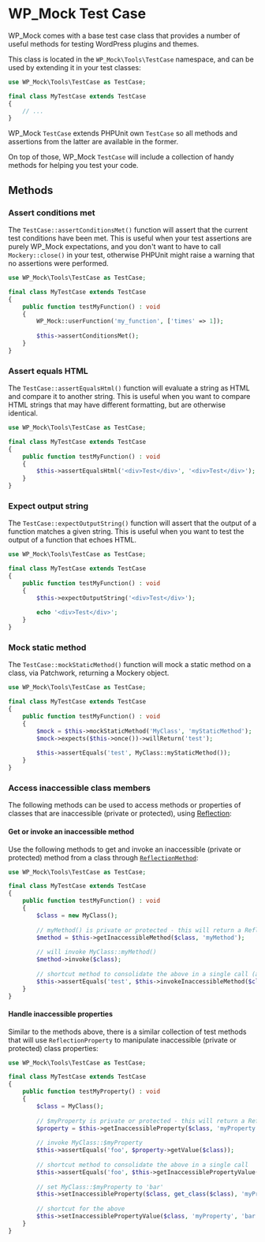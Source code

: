 # WP_Mock Test Case

WP_Mock comes with a base test case class that provides a number of useful methods for testing WordPress plugins and themes.

This class is located in the `WP_Mock\Tools\TestCase` namespace, and can be used by extending it in your test classes:

```php
use WP_Mock\Tools\TestCase as TestCase;

final class MyTestCase extends TestCase
{
    // ...
}
```

WP_Mock `TestCase` extends PHPUnit own `TestCase` so all methods and assertions from the latter are available in the former.

On top of those, WP_Mock `TestCase` will include a collection of handy methods for helping you test your code.

## Methods


### Assert conditions met

The `TestCase::assertConditionsMet()` function will assert that the current test conditions have been met. This is useful when your test assertions are purely WP_Mock expectations, and you don't want to have to call `Mockery::close()` in your test, otherwise PHPUnit might raise a warning that no assertions were performed.

```php
use WP_Mock\Tools\TestCase as TestCase;

final class MyTestCase extends TestCase
{
    public function testMyFunction() : void
    {
        WP_Mock::userFunction('my_function', ['times' => 1]);
        
        $this->assertConditionsMet(); 
    }
}
```

### Assert equals HTML

The `TestCase::assertEqualsHtml()` function will evaluate a string as HTML and compare it to another string. This is useful when you want to compare HTML strings that may have different formatting, but are otherwise identical.

```php
use WP_Mock\Tools\TestCase as TestCase;

final class MyTestCase extends TestCase
{
    public function testMyFunction() : void
    {
        $this->assertEqualsHtml('<div>Test</div>', '<div>Test</div>');
    }
}
```

### Expect output string

The `TestCase::expectOutputString()` function will assert that the output of a function matches a given string. This is useful when you want to test the output of a function that echoes HTML.

```php
use WP_Mock\Tools\TestCase as TestCase;

final class MyTestCase extends TestCase
{
    public function testMyFunction() : void
    {
        $this->expectOutputString('<div>Test</div>');
        
        echo '<div>Test</div>';
    }   
}
```

### Mock static method

The `TestCase::mockStaticMethod()` function will mock a static method on a class, via Patchwork, returning a Mockery object. 

```php
use WP_Mock\Tools\TestCase as TestCase;

final class MyTestCase extends TestCase
{
    public function testMyFunction() : void
    {
        $mock = $this->mockStaticMethod('MyClass', 'myStaticMethod');
        $mock->expects($this->once())->willReturn('test');
        
        $this->assertEquals('test', MyClass::myStaticMethod());
    }   
}
```

### Access inaccessible class members

The following methods can be used to access methods or properties of classes that are inaccessible (private or protected), using [Reflection](https://www.php.net/manual/en/book.reflection.php):

#### Get or invoke an inaccessible method

Use the following methods to get and invoke an inaccessible (private or protected) method from a class through [`ReflectionMethod`](https://www.php.net/manual/en/class.reflectionmethod.php):

```php
use WP_Mock\Tools\TestCase as TestCase;

final class MyTestCase extends TestCase
{
    public function testMyFunction() : void
    {
        $class = new MyClass();
    
        // myMethod() is private or protected - this will return a ReflectionMethod object
        $method = $this->getInaccessibleMethod($class, 'myMethod');
        
        // will invoke MyClass::myMethod()
        $method->invoke($class);
        
        // shortcut method to consolidate the above in a single call (assumes this method returns a string)
        $this->assertEquals('test', $this->invokeInaccessibleMethod($class, 'myMethod'));
    }   
}
```

#### Handle inaccessible properties

Similar to the methods above, there is a similar collection of test methods that will use `ReflectionProperty` to manipulate inaccessible (private or protected) class properties:

```php
use WP_Mock\Tools\TestCase as TestCase;

final class MyTestCase extends TestCase
{
    public function testMyProperty() : void
    {
        $class = MyClass();
    
        // $myProperty is private or protected - this will return a ReflectionProperty object
        $property = $this->getInaccessibleProperty($class, 'myProperty');
        
        // invoke MyClass::$myProperty 
        $this->assertEquals('foo', $property->getValue($class));
        
        // shortcut method to consolidate the above in a single call
        $this->assertEquals('foo', $this->getInaccessiblePropertyValue($class, 'myProperty'));
        
        // set MyClass::$myProperty to 'bar'
        $this->setInaccessibleProperty($class, get_class($class), 'myProperty', 'bar');
        
        // shortcut for the above
        $this->setInaccessiblePropertyValue($class, 'myProperty', 'bar');
    }   
}
```
